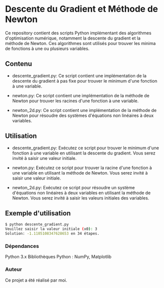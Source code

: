 # Descente du Gradient et Méthode de Newton
Ce repository contient des scripts Python implémentant des algorithmes d'optimisation numérique, notamment la descente du gradient et la méthode de Newton. Ces algorithmes sont utilisés pour trouver les minima de fonctions à une ou plusieurs variables.

## Contenu

- descente_gradient.py: Ce script contient une implémentation de la descente du gradient à pas fixe pour trouver le minimum d'une fonction à une variable.

- newton.py: Ce script contient une implémentation de la méthode de Newton pour trouver les racines d'une fonction à une variable.

- newton_2d.py: Ce script contient une implémentation de la méthode de Newton pour résoudre des systèmes d'équations non linéaires à deux variables.

## Utilisation
- descente_gradient.py: Exécutez ce script pour trouver le minimum d'une fonction à une variable en utilisant la descente du gradient. Vous serez invité à saisir une valeur initiale.

- newton.py: Exécutez ce script pour trouver la racine d'une fonction à une variable en utilisant la méthode de Newton. Vous serez invité à saisir une valeur initiale.

- newton_2d.py: Exécutez ce script pour résoudre un système d'équations non linéaires à deux variables en utilisant la méthode de Newton. Vous serez invité à saisir les valeurs initiales des variables.

## Exemple d'utilisation
```bash
$ python descente_gradient.py
Veuillez saisir la valeur initiale (x0): 3
Solution: -1.1105108347628653 en 34 étapes.
```
### Dépendances
Python 3.x
Bibliothèques Python : NumPy, Matplotlib
### Auteur
Ce projet a été réalisé par moi.
